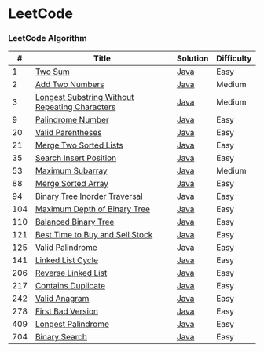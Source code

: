 
LeetCode
========

### LeetCode Algorithm

| # | Title | Solution | Difficulty |
|---| ----- | -------- | ---------- |
|1|[Two Sum](https://leetcode.com/problems/two-sum/) | [Java](./TwoSumModified.java)|Easy|
|2|[Add Two Numbers](https://leetcode.com/problems/add-two-numbers/) | [Java](./AddTwoNumbers)|Medium|
|3|[Longest Substring Without Repeating Characters](https://leetcode.com/problems/longest-substring-without-repeating-characters/) | [Java](./LongestSubstringWithoutRepeatingCharacters.java)|Medium|
|9|[Palindrome Number](https://leetcode.com/problems/palindrome-number/) | [Java](./PalindromeNumberOptimized.java)|Easy|
|20|[Valid Parentheses](https://leetcode.com/problems/valid-parentheses/) | [Java](./ValidParentheses.java)|Easy|
|21|[Merge Two Sorted Lists](https://leetcode.com/problems/merge-two-sorted-lists/) | [Java](./MergeTwoSortedLists)|Easy|
|35|[Search Insert Position](https://leetcode.com/problems/search-insert-position/) | [Java](./SearchInsertPosition.java)|Easy|
|53|[Maximum Subarray](https://leetcode.com/problems/maximum-subarray/) | [Java](./MaximumSubarray.java)|Medium|
|88|[Merge Sorted Array](https://leetcode.com/problems/merge-sorted-array/) | [Java](./MergeSortedArrayOptimized.java)|Easy|
|94|[Binary Tree Inorder Traversal](https://leetcode.com/problems/binary-tree-inorder-traversal/) | [Java](./BalancedBinaryTree/BinraryTreeInorderTraversal.java)|Easy|
|104|[Maximum Depth of Binary Tree](https://leetcode.com/problems/maximum-depth-of-binary-tree/) | [Java](./BalancedBinaryTree/MaximumDepthOfBinaryTree.java)|Easy|
|110|[Balanced Binary Tree](https://leetcode.com/problems/balanced-binary-tree/) | [Java](./BalancedBinaryTree/BalancedBinaryTreeOptimized.java)|Easy|
|121|[Best Time to Buy and Sell Stock](https://leetcode.com/problems/best-time-to-buy-and-sell-stock/) | [Java](./BestTimeToBuyAndSellStock.java)|Easy|
|125|[Valid Palindrome](https://leetcode.com/problems/valid-palindrome/) | [Java](./ValidPalindrome.java)|Easy|
|141|[Linked List Cycle](https://leetcode.com/problems/linked-list-cycle/) | [Java](./LinkedListCycle/LinkedListCycle.java)|Easy|
|206|[Reverse Linked List](https://leetcode.com/problems/reverse-linked-list/) | [Java](./ReverseLinkedList)|Easy|
|217|[Contains Duplicate](https://leetcode.com/problems/contains-duplicate/) | [Java](./ContainsDuplicate.java)|Easy|
|242|[Valid Anagram](https://leetcode.com/problems/valid-anagram/) | [Java](./ValidAnagramOptimized.java)|Easy|
|278|[First Bad Version](https://leetcode.com/problems/first-bad-version/) | [Java](./FirstBadVersion)|Easy|
|409|[Longest Palindrome](https://leetcode.com/problems/longest-palindrome/) | [Java](./LongestPalindrome.java)|Easy|
|704|[Binary Search](https://leetcode.com/problems/binary-search/) | [Java](./BinarySearch.java)|Easy|
